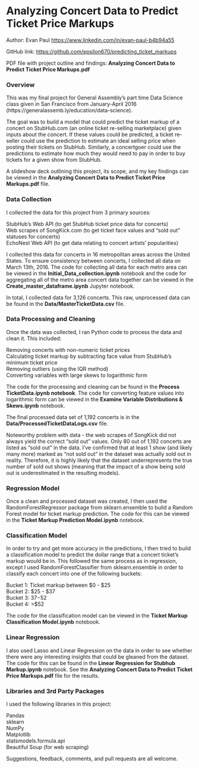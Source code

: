 <h1>Analyzing Concert Data to Predict Ticket Price Markups</h1>

Author: Evan Paul
https://www.linkedin.com/in/evan-paul-b4b94a55 

GitHub link: https://github.com/epsilon670/predicting_ticket_markups 

PDF file with project outline and findings: <b>Analyzing Concert Data to Predict Ticket Price Markups.pdf</b>
<h3>Overview</h3>
This was my final project for General Assembly’s part time Data Science class given in San Francisco from January-April 2016 (https://generalassemb.ly/education/data-science).

The goal was to build a model that could predict the ticket markup of a concert on StubHub.com (an online ticket re-selling marketplace) given inputs about the concert. If these values could be predicted, a ticket re-seller could use the prediction to estimate an ideal selling price when posting their tickets on StubHub. Similarly, a concertgoer could use the predictions to estimate how much they would need to pay in order to buy tickets for a given show from StubHub.

A slideshow deck outlining this project, its scope, and my key findings can be viewed in the <b>Analyzing Concert Data to Predict Ticket Price Markups.pdf</b> file.

<h3>Data Collection</h3>
I collected the data for this project from 3 primary sources:

StubHub’s Web API (to get StubHub ticket price data for concerts)<br>
Web scrapes of SongKick.com (to get ticket face values and “sold out” statuses for concerts)<br>
EchoNest Web API (to get data relating to concert artists’ popularities)<br>

I collected this data for concerts in 16 metropolitan areas across the United States. To ensure consistency between concerts, I collected all data on March 13th, 2016. The code for collecting all data for each metro area can be viewed in the <b>Initial_Data_collection.ipynb</b> notebook and the code for aggregating all of the metro area concert data together can be viewed in the <b>Create_master_dataframe.ipynb</b> Jupyter notebook.

In total, I collected data for 3,126 concerts. This raw, unprocessed data can be found in the <b>Data/MasterTicketData.csv</b> file.

<h3>Data Processing and Cleaning</h3>
Once the data was collected, I ran Python code to process the data and clean it. This included:

Removing concerts with non-numeric ticket prices<br>
Calculating ticket markup by subtracting face value from StubHub’s minimum ticket price<br>
Removing outliers (using the IQR method)<br>
Converting variables with large skews to logarithmic form<br>

The code for the processing and cleaning can be found in the <b>Process TicketData.ipynb notebook</b>. The code for converting feature values into logarithmic form can be viewed in the <b>Examine Variable Distributions & Skews.ipynb</b> notebook.

The final processed data set of 1,192 concerts is in the <b>Data/ProcessedTicketDataLogs.csv</b> file.

Noteworthy problem with data - the web scrapes of SongKick did not always yield the correct “sold out” values. Only 80 out of 1,192 concerts are listed as “sold out” in the data. I’ve confirmed that at least 1 show (and likely many more) marked as “not sold out” in the dataset was actually sold out in reality. Therefore, it is highly likely that the dataset underrepresents the true number of sold out shows (meaning that the impact of a show being sold out is underestimated in the resulting models).

<h3>Regression Model</h3>

Once a clean and processed dataset was created, I then used the RandomForestRegressor package from sklearn.ensemble to build a Random Forest model for ticket markup prediction. The code for this can be viewed in the <b>Ticket Markup Prediction Model.ipynb</b> notebook.

<h3>Classification Model</h3>

In order to try and get more accuracy in the predictions, I then tried to build a classification model to predict the dollar range that a concert ticket’s markup would be in. This followed the same process as in regression, except I used RandomForestClassifier from sklearn.ensemble in order  to classify each concert into one of the following buckets:

Bucket 1: Ticket markup between $0 - $25 <br>
Bucket 2: $25 - $37 <br>
Bucket 3: $37-$52 <br>
Bucket 4: >$52 <br>

The code for the classification model can be viewed in the <b>Ticket Markup Classification Model.ipynb</b> notebook.

<h3>Linear Regression</h3>

I also used Lasso and Linear Regression on the data in order to see whether there were any interesting insights that could be gleaned from the dataset. The code for this can be found in the <b>Linear Regression for Stubhub Markup.ipynb</b> notebook. See the <b>Analyzing Concert Data to Predict Ticket Price Markups.pdf</b> file for the results.

<h3>Libraries and 3rd Party Packages</h3>

I used the following libraries in this project:

Pandas<br>
sklearn<br>
NumPy<br>
Matplotlib<br>
statsmodels.formula.api<br>
Beautiful Soup (for web scraping)<br>

Suggestions, feedback, comments, and pull requests are all welcome.

